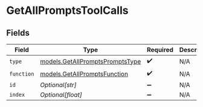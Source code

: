 # GetAllPromptsToolCalls


## Fields

| Field                                                                    | Type                                                                     | Required                                                                 | Description                                                              |
| ------------------------------------------------------------------------ | ------------------------------------------------------------------------ | ------------------------------------------------------------------------ | ------------------------------------------------------------------------ |
| `type`                                                                   | [models.GetAllPromptsPromptsType](../models/getallpromptspromptstype.md) | :heavy_check_mark:                                                       | N/A                                                                      |
| `function`                                                               | [models.GetAllPromptsFunction](../models/getallpromptsfunction.md)       | :heavy_check_mark:                                                       | N/A                                                                      |
| `id`                                                                     | *Optional[str]*                                                          | :heavy_minus_sign:                                                       | N/A                                                                      |
| `index`                                                                  | *Optional[float]*                                                        | :heavy_minus_sign:                                                       | N/A                                                                      |
